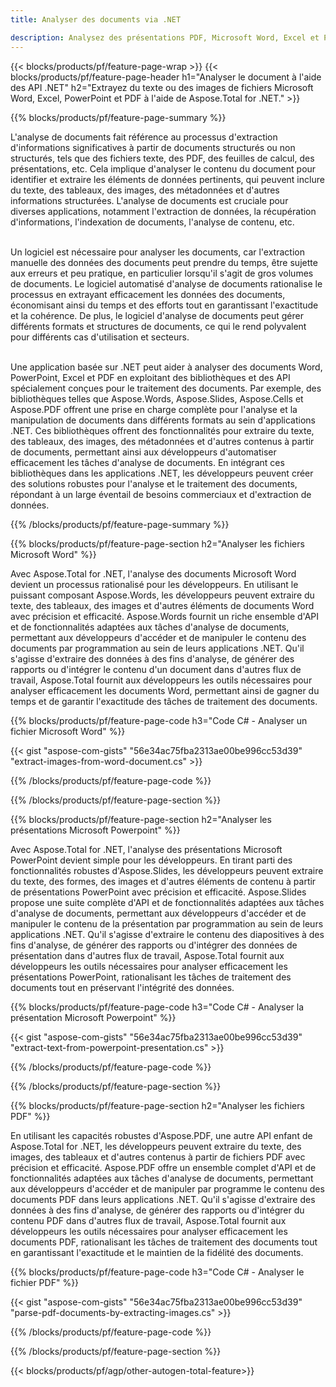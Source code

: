 ```yaml
---
title: Analyser des documents via .NET 

description: Analysez des présentations PDF, Microsoft Word, Excel et PowerPoint via votre application .NET. Code C# répertorié pour extraire facilement du texte ou des images.
---
```


{{< blocks/products/pf/feature-page-wrap >}}
{{< blocks/products/pf/feature-page-header h1="Analyser le document à l'aide des API .NET" h2="Extrayez du texte ou des images de fichiers Microsoft Word, Excel, PowerPoint et PDF à l'aide de Aspose.Total for .NET." >}}

{{% blocks/products/pf/feature-page-summary %}}

L'analyse de documents fait référence au processus d'extraction d'informations significatives à partir de documents structurés ou non structurés, tels que des fichiers texte, des PDF, des feuilles de calcul, des présentations, etc. Cela implique d'analyser le contenu du document pour identifier et extraire les éléments de données pertinents, qui peuvent inclure du texte, des tableaux, des images, des métadonnées et d'autres informations structurées. L'analyse de documents est cruciale pour diverses applications, notamment l'extraction de données, la récupération d'informations, l'indexation de documents, l'analyse de contenu, etc.<br /><br />

Un logiciel est nécessaire pour analyser les documents, car l'extraction manuelle des données des documents peut prendre du temps, être sujette aux erreurs et peu pratique, en particulier lorsqu'il s'agit de gros volumes de documents. Le logiciel automatisé d'analyse de documents rationalise le processus en extrayant efficacement les données des documents, économisant ainsi du temps et des efforts tout en garantissant l'exactitude et la cohérence. De plus, le logiciel d'analyse de documents peut gérer différents formats et structures de documents, ce qui le rend polyvalent pour différents cas d'utilisation et secteurs.<br /><br />

Une application basée sur .NET peut aider à analyser des documents Word, PowerPoint, Excel et PDF en exploitant des bibliothèques et des API spécialement conçues pour le traitement des documents. Par exemple, des bibliothèques telles que Aspose.Words, Aspose.Slides, Aspose.Cells et Aspose.PDF offrent une prise en charge complète pour l'analyse et la manipulation de documents dans différents formats au sein d'applications .NET. Ces bibliothèques offrent des fonctionnalités pour extraire du texte, des tableaux, des images, des métadonnées et d'autres contenus à partir de documents, permettant ainsi aux développeurs d'automatiser efficacement les tâches d'analyse de documents. En intégrant ces bibliothèques dans les applications .NET, les développeurs peuvent créer des solutions robustes pour l'analyse et le traitement des documents, répondant à un large éventail de besoins commerciaux et d'extraction de données.

{{% /blocks/products/pf/feature-page-summary  %}}

{{% blocks/products/pf/feature-page-section  h2="Analyser les fichiers Microsoft Word" %}}

Avec Aspose.Total for .NET, l'analyse des documents Microsoft Word devient un processus rationalisé pour les développeurs. En utilisant le puissant composant Aspose.Words, les développeurs peuvent extraire du texte, des tableaux, des images et d'autres éléments de documents Word avec précision et efficacité. Aspose.Words fournit un riche ensemble d'API et de fonctionnalités adaptées aux tâches d'analyse de documents, permettant aux développeurs d'accéder et de manipuler le contenu des documents par programmation au sein de leurs applications .NET. Qu'il s'agisse d'extraire des données à des fins d'analyse, de générer des rapports ou d'intégrer le contenu d'un document dans d'autres flux de travail, Aspose.Total fournit aux développeurs les outils nécessaires pour analyser efficacement les documents Word, permettant ainsi de gagner du temps et de garantir l'exactitude des tâches de traitement des documents.

{{% blocks/products/pf/feature-page-code h3="Code C# - Analyser un fichier Microsoft Word" %}}

{{< gist "aspose-com-gists" "56e34ac75fba2313ae00be996cc53d39" "extract-images-from-word-document.cs" >}}

{{% /blocks/products/pf/feature-page-code  %}}

{{% /blocks/products/pf/feature-page-section %}}

{{% blocks/products/pf/feature-page-section  h2="Analyser les présentations Microsoft Powerpoint" %}}

Avec Aspose.Total for .NET, l'analyse des présentations Microsoft PowerPoint devient simple pour les développeurs. En tirant parti des fonctionnalités robustes d'Aspose.Slides, les développeurs peuvent extraire du texte, des formes, des images et d'autres éléments de contenu à partir de présentations PowerPoint avec précision et efficacité. Aspose.Slides propose une suite complète d'API et de fonctionnalités adaptées aux tâches d'analyse de documents, permettant aux développeurs d'accéder et de manipuler le contenu de la présentation par programmation au sein de leurs applications .NET. Qu'il s'agisse d'extraire le contenu des diapositives à des fins d'analyse, de générer des rapports ou d'intégrer des données de présentation dans d'autres flux de travail, Aspose.Total fournit aux développeurs les outils nécessaires pour analyser efficacement les présentations PowerPoint, rationalisant les tâches de traitement des documents tout en préservant l'intégrité des données.

{{% blocks/products/pf/feature-page-code h3="Code C# - Analyser la présentation Microsoft Powerpoint" %}}

{{< gist "aspose-com-gists" "56e34ac75fba2313ae00be996cc53d39" "extract-text-from-powerpoint-presentation.cs" >}}

{{% /blocks/products/pf/feature-page-code  %}}

{{% /blocks/products/pf/feature-page-section %}}

{{% blocks/products/pf/feature-page-section  h2="Analyser les fichiers PDF" %}}

En utilisant les capacités robustes d'Aspose.PDF, une autre API enfant de Aspose.Total for .NET, les développeurs peuvent extraire du texte, des images, des tableaux et d'autres contenus à partir de fichiers PDF avec précision et efficacité. Aspose.PDF offre un ensemble complet d'API et de fonctionnalités adaptées aux tâches d'analyse de documents, permettant aux développeurs d'accéder et de manipuler par programme le contenu des documents PDF dans leurs applications .NET. Qu'il s'agisse d'extraire des données à des fins d'analyse, de générer des rapports ou d'intégrer du contenu PDF dans d'autres flux de travail, Aspose.Total fournit aux développeurs les outils nécessaires pour analyser efficacement les documents PDF, rationalisant les tâches de traitement des documents tout en garantissant l'exactitude et le maintien de la fidélité des documents.

{{% blocks/products/pf/feature-page-code h3="Code C# - Analyser le fichier PDF" %}}

{{< gist "aspose-com-gists" "56e34ac75fba2313ae00be996cc53d39" "parse-pdf-documents-by-extracting-images.cs" >}}

{{% /blocks/products/pf/feature-page-code  %}}

{{% /blocks/products/pf/feature-page-section %}}

{{< blocks/products/pf/agp/other-autogen-total-feature>}}